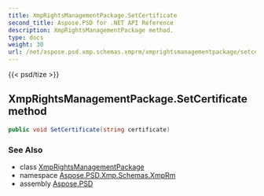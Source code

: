 ```yaml
---
title: XmpRightsManagementPackage.SetCertificate
second_title: Aspose.PSD for .NET API Reference
description: XmpRightsManagementPackage method. 
type: docs
weight: 30
url: /net/aspose.psd.xmp.schemas.xmprm/xmprightsmanagementpackage/setcertificate/
---
```

{{< psd/tize >}}
## XmpRightsManagementPackage.SetCertificate method

```csharp
public void SetCertificate(string certificate)
```

### See Also

* class [XmpRightsManagementPackage](../)
* namespace [Aspose.PSD.Xmp.Schemas.XmpRm](../../xmprightsmanagementpackage/)
* assembly [Aspose.PSD](../../../)


